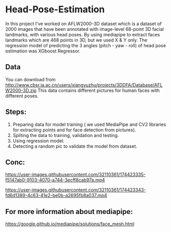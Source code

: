 # Head-Pose-Estimation
In this project I've worked on AFLW2000-3D dataset which is a dataset of 2000 images that have been annotated with image-level 68-point 3D facial landmarks, with various head poses.
By using mediapipe to extract faces landmarks which are 468 points in 3D, but we used X & Y only.
The regression model of predicting the 3 angles (pitch - yaw - roll) of head pose estimation was XGboost Regressor.

## Data
 You can download from http://www.cbsr.ia.ac.cn/users/xiangyuzhu/projects/3DDFA/Database/AFLW2000-3D.zip 
 This data contains different pictures for human faces with different poses.
 
 ## Steps:
  1) Preparing data for model training ( we used MediaPipe and CV2 libraries for extracting points and for face detection from pictures).
  2) Spliting the data to training, validation and testing.
  3) Using regression model.
  4) Detecting a random pic to validate the model from dataset.

## Conc:


https://user-images.githubusercontent.com/32110361/174423335-f5147ab0-9103-4070-a744-3ecff8cab97a.mp4



https://user-images.githubusercontent.com/32110361/174423343-fd6d1389-4c63-41e2-be0b-a2695fb8a037.mp4


## For more information about mediapipe:
 https://google.github.io/mediapipe/solutions/face_mesh.html

